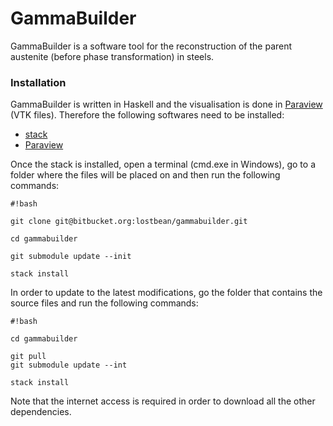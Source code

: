 # GammaBuilder #

GammaBuilder is a software tool for the reconstruction of the parent austenite (before phase transformation) in steels.

### Installation ###

GammaBuilder is written in Haskell and the visualisation is done in [Paraview](http://www.paraview.org/) (VTK files). Therefore the following softwares need to be installed:

* [stack](http://docs.haskellstack.org/en/stable/install_and_upgrade/#installupgrade)
* [Paraview](http://www.paraview.org/download/)

Once the stack is installed, open a terminal (cmd.exe in Windows), go to a folder where the files will be placed on and then run the following commands:

```
#!bash

git clone git@bitbucket.org:lostbean/gammabuilder.git

cd gammabuilder

git submodule update --init

stack install

```

In order to update to the latest modifications, go the folder that contains the source files and run the following commands:

```
#!bash

cd gammabuilder

git pull
git submodule update --int

stack install

```

Note that the internet access is required in order to download all the other dependencies.
